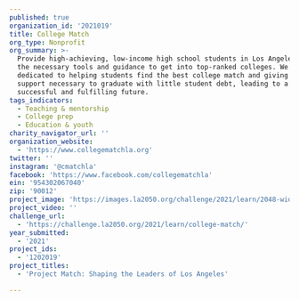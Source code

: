 ```yaml
---
published: true
organization_id: '2021019'
title: College Match
org_type: Nonprofit
org_summary: >-
  Provide high-achieving, low-income high school students in Los Angeles County
  the necessary tools and guidance to get into top-ranked colleges. We are
  dedicated to helping students find the best college match and giving them the
  support necessary to graduate with little student debt, leading to a
  successful and fulfilling future.
tags_indicators:
  - Teaching & mentorship
  - College prep
  - Education & youth
charity_navigator_url: ''
organization_website:
  - 'https://www.collegematchla.org'
twitter: ''
instagram: '@cmatchla'
facebook: 'https://www.facebook.com/collegematchla'
ein: '954302067040'
zip: '90012'
project_image: 'https://images.la2050.org/challenge/2021/learn/2048-wide/college-match.jpg'
project_video: ''
challenge_url:
  - 'https://challenge.la2050.org/2021/learn/college-match/'
year_submitted:
  - '2021'
project_ids:
  - '1202019'
project_titles:
  - 'Project Match: Shaping the Leaders of Los Angeles'

---
```


